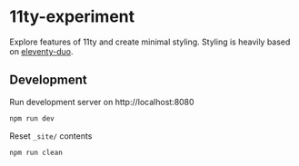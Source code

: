 # 11ty-experiment

Explore features of 11ty and create minimal styling. Styling is heavily based on [eleventy-duo](https://github.com/yinkakun/eleventy-duo).

## Development

Run development server on http://localhost:8080

```sh
npm run dev
```

Reset `_site/` contents

```sh
npm run clean
```
